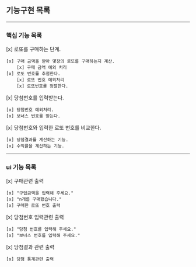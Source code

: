 ## 기능구현 목록 
<hr/>

### 핵심 기능 목록  

[x] 로또를 구매하는 단계.
    
    [x] 구매 금액을 받아 몇장의 로또를 구매하는지 계산.
        [x] 구매 금액 예외 처리
    [x] 로또 번호를 추첨한다.
        [x] 로또 번호 예외처리
        [x] 로또번호를 정렬한다.

[x] 당첨번호를 입력받는다.
    
    [x] 당첨번호 예외처리.
    [x] 보너스 번호를 받는다.

[x] 당첨번호와 입력한 로또 번호를 비교한다.

    [x] 당첨결과를 계산하는 기능.
    [x] 수익률을 계산하는 기능. 

<hr/>

### ui 기능 목록
[x] 구매관련 출력

    [x] "구입금액을 입력해 주세요."
    [x] "n개를 구매했습니다."
    [x] 구매한 로또 번호 출력

[x] 당첨번호 입력관련 출력

    [x] "당첨 번호를 입력해 주세요."
    [x] "보너스 번호를 입력해 주세요."

[x] 당첨결과 관련 출력

    [x] 당첨 통계관련 출력

 